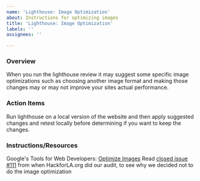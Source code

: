 ```yaml
---
name: 'Lighthouse: Image Optimization'
about: Instructions for optimizing images
title: 'Lighthouse: Image Optimization'
labels: ''
assignees: ''

---
```


### Overview

When you run the lighthouse review it may suggest some specific image optimizations such as choosing another image format and making those changes may or may not improve your sites actual performance.

### Action Items

Run lighthouse on a local version of the website and then apply suggested changes and retest locally before determining if you want to keep the changes.

### Instructions/Resources

Google's Tools for Web Developers: [Optimize Images](https://developers.google.com/web/tools/lighthouse/audits/optimize-images)
Read [closed issue #111](https://github.com/hackforla/website/issues/111) from when HackforLA.org did our audit, to see why we decided not to do the image optimization
